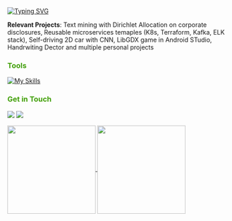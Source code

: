 <a href="https://git.io/typing-svg">
  <img src="https://readme-typing-svg.herokuapp.com?font=Fira+Code&duration=3000&pause=1000&color=419F07&width=435&lines=Sebastian" alt="Typing SVG"/>
</a>

**Relevant Projects**: Text mining with Dirichlet Allocation on corporate disclosures, Reusable microservices temaples (K8s, Terraform, Kafka, ELK stack), Self-driving 2D car with CNN, LibGDX game in Android STudio, Handrwiting Dector and multiple personal projects


<h3 style="color: #419F07;">
  Tools
</h3>

[![My Skills](https://skillicons.dev/icons?i=aws,kubernetes,docker,ruby,postgresql,py,java,typescript,nodejs,express,react)](https://skillicons.dev)

<h3 style="color: #419F07;">
 Get in Touch
</h3>

<a target="_blank" href="https://www.linkedin.com/in/sebastian-mihai"><img src="https://img.shields.io/badge/-LinkedIn-0077B5?style=for-the-badge&logo=Linkedin&logoColor=white"></img></a>
<a target="_blank" href="mailto:mihaisebastian01@gmail.com"><img src="https://img.shields.io/badge/-Gmail-D14836?style=for-the-badge&logo=Gmail&logoColor=white"></img></a>

<a href="https://github.com/sebastianmihai01/github-readme-stats">
  <img height=200 align="center" src="https://github-readme-stats.vercel.app/api?username=sebastianmihai01&theme=transparent" />
</a>
<a href="https://github.com/sebastianmihai01/convoychat">
  <img height=200 align="center" src="https://github-readme-stats.vercel.app/api/top-langs?username=sebastianmihai01&layout=compact&langs_count=8&card_width=320&theme=transparent" />
</a>
